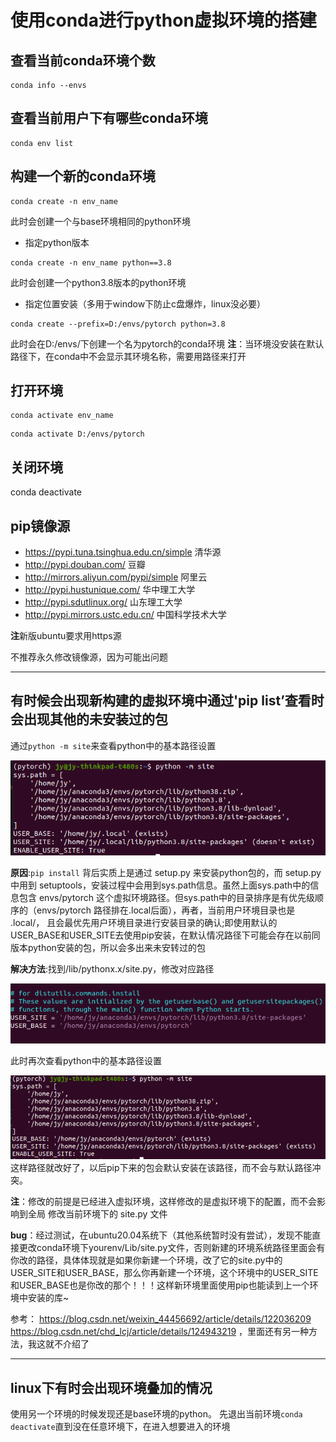 # 使用conda进行python虚拟环境的搭建

## 查看当前conda环境个数
```
conda info --envs
```
## 查看当前用户下有哪些conda环境
```
conda env list
```

## 构建一个新的conda环境
```
conda create -n env_name
```
此时会创建一个与base环境相同的python环境

- 指定python版本
```
conda create -n env_name python==3.8
```
此时会创建一个python3.8版本的python环境

- 指定位置安装（多用于window下防止c盘爆炸，linux没必要）
```
conda create --prefix=D:/envs/pytorch python=3.8
```
此时会在D:/envs/下创建一个名为pytorch的conda环境
**注**：当环境没安装在默认路径下，在conda中不会显示其环境名称，需要用路径来打开

## 打开环境
```
conda activate env_name
```
```
conda activate D:/envs/pytorch
```

## 关闭环境
conda deactivate

## pip镜像源
- https://pypi.tuna.tsinghua.edu.cn/simple 清华源
- http://pypi.douban.com/ 豆瓣
- http://mirrors.aliyun.com/pypi/simple 阿里云
- http://pypi.hustunique.com/ 华中理工大学
- http://pypi.sdutlinux.org/ 山东理工大学
- http://pypi.mirrors.ustc.edu.cn/ 中国科学技术大学

**注**新版ubuntu要求用https源

不推荐永久修改镜像源，因为可能出问题

---

## 有时候会出现新构建的虚拟环境中通过'pip list’查看时会出现其他的未安装过的包
通过`python -m site`来查看python中的基本路径设置

![pythong_site](images/python_site.png "site.py")

**原因**:`pip install` 背后实质上是通过 setup.py 来安装python包的，而 setup.py 中用到 setuptools，安装过程中会用到sys.path信息。虽然上面sys.path中的信息包含 envs/pytorch 这个虚拟环境路径。但sys.path中的目录排序是有优先级顺序的（envs/pytorch 路径排在.local后面），再者，当前用户环境目录也是 .local/， 且会最优先用户环境目录进行安装目录的确认;即使用默认的USER_BASE和USER_SITE去使用pip安装，在默认情况路径下可能会存在以前同版本python安装的包，所以会多出来未安转过的包

**解决方法**:找到<your-env>/lib/pythonx.x/site.py，修改对应路径

![USER_load](images/USER_load.png)

此时再次查看python中的基本路径设置

![site](images/site_again.png)
这样路径就改好了，以后pip下来的包会默认安装在该路径，而不会与默认路径冲突。

**注**：修改的前提是已经进入虚拟环境，这样修改的是虚拟环境下的配置，而不会影响到全局
修改当前环境下的 site.py 文件

**bug**：经过测试，在ubuntu20.04系统下（其他系统暂时没有尝试），发现不能直接更改conda环境下yourenv/Lib/site.py文件，否则新建的环境系统路径里面会有你改的路径，具体体现就是如果你新建一个环境，改了它的site.py中的USER_SITE和USER_BASE，那么你再新建一个环境，这个环境中的USER_SITE和USER_BASE也是你改的那个！！！这样新环境里面使用pip也能读到上一个环境中安装的库~


参考：
https://blog.csdn.net/weixin_44456692/article/details/122036209
https://blog.csdn.net/chd_lcj/article/details/124943219 ，里面还有另一种方法，我这就不介绍了


---
## linux下有时会出现环境叠加的情况
使用另一个环境的时候发现还是base环境的python。
先退出当前环境`conda deactivate`直到没在任意环境下，在进入想要进入的环境
